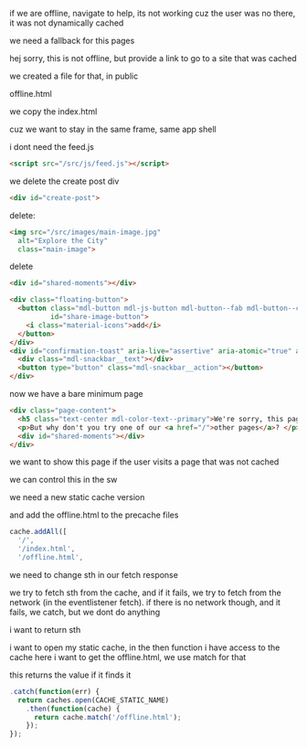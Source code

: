 
if we are offline, navigate to help, its not working
cuz the user was no there, it was not dynamically cached

we need a fallback for this pages


hej sorry, this is not offline, but provide a link to go to a site that was cached

we created a file for that, in public

offline.html

we copy the index.html

cuz we want to stay in the same frame, same app shell

i dont need the feed.js

```html
<script src="/src/js/feed.js"></script>
```



we delete the create post div

```html
<div id="create-post">
```

delete:

```html
<img src="/src/images/main-image.jpg"
  alt="Explore the City"
  class="main-image">
```

delete

```html
<div id="shared-moments"></div>
```

```html
<div class="floating-button">
  <button class="mdl-button mdl-js-button mdl-button--fab mdl-button--colored"
          id="share-image-button">
    <i class="material-icons">add</i>
  </button>
</div>
<div id="confirmation-toast" aria-live="assertive" aria-atomic="true" aria-relevant="text" class="mdl-snackbar mdl-js-snackbar">
  <div class="mdl-snackbar__text"></div>
  <button type="button" class="mdl-snackbar__action"></button>
</div>
```



now we have a bare minimum page


```html
<div class="page-content">
  <h5 class="text-center mdl-color-text--primary">We're sorry, this page hasn't been cached yet :/</h5>
  <p>But why don't you try one of our <a href="/">other pages</a>? </p>
  <div id="shared-moments"></div>
</div>
```


we want to show this page if the user visits a page that was not cached

we can control this in the sw

we need a new static cache version

and add the offline.html to the precache files

```js
cache.addAll([
  '/',
  '/index.html',
  '/offline.html',
```

we need to change sth in our fetch response

we try to fetch sth from the cache, and if it fails, we try to fetch from the network (in the eventlistener fetch). if there is no network though, and it fails, we catch, but we dont do anything

i want to return sth

i want to open my static cache, in the then function i have access to the cache
here i want to get the offline.html, we use match for that

this returns the value if it finds it

```js
.catch(function(err) {
  return caches.open(CACHE_STATIC_NAME)
    .then(function(cache) {
      return cache.match('/offline.html');
    });
});
```








































